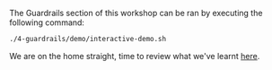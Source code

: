 The Guardrails section of this workshop can be ran by executing the following command:

```bash
./4-guardrails/demo/interactive-demo.sh
```

We are on the home straight, time to review what we've learnt [here](5-wrapup.md).
